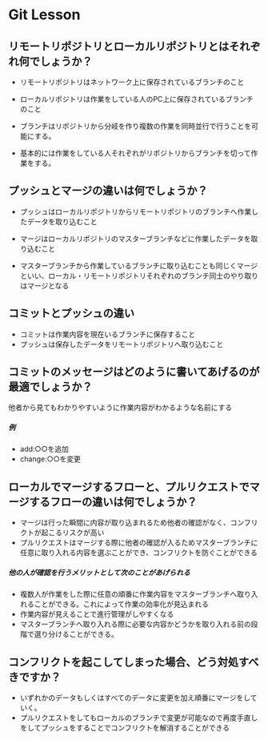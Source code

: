 # Git Lesson

## リモートリポジトリとローカルリポジトリとはそれぞれ何でしょうか？
- リモートリポジトリはネットワーク上に保存されているブランチのこと
- ローカルリポジトリは作業をしている人のPC上に保存されているブランチのこと

- ブランチはリポジトリから分岐を作り複数の作業を同時並行で行うことを可能にする。
- 基本的には作業をしている人それぞれがリポジトリからブランチを切って作業をする。


## プッシュとマージの違いは何でしょうか？
- プッシュはローカルリポジトリからリモートリポジトリのブランチへ作業したデータを取り込むこと
- マージはローカルリポジトリのマスターブランチなどに作業したデータを取り込むこと

- マスターブランチから作業しているブランチに取り込むことも同じくマージといい、ローカル・リモートリポジトリそれぞれのブランチ同士のやり取りはマージとなる

## コミットとプッシュの違い
- コミットは作業内容を現在いるブランチに保存すること
- プッシュは保存したデータをリモートリポジトリへ取り込むこと



## コミットのメッセージはどのように書いてあげるのが最適でしょうか？
他者から見てもわかりやすいように作業内容がわかるような名前にする
##### 例
- add:○○を追加
- change:○○を変更



## ローカルでマージするフローと、プルリクエストでマージするフローの違いは何でしょうか？
- マージは行った瞬間に内容が取り込まれるため他者の確認がなく、コンフリクトが起こるリスクが高い
- プルリクエストはマージする際に他者の確認が入るためマスターブランチに任意に取り入れる内容を選ぶことができ、コンフリクトを防ぐことができる

##### 他の人が確認を行うメリットとして次のことがあげられる
- 複数人が作業をした際に任意の順番に作業内容をマスターブランチへ取り入れることができる。これによって作業の効率化が見込まれる
- 作業内容が見えることで進行管理がしやすくなる
- マスターブランチへ取り入れる際に必要な内容かどうかを取り入れる前の段階で選り分けることができる。


## コンフリクトを起こしてしまった場合、どう対処すべきですか？
- いずれかのデータもしくはすべてのデータに変更を加え順番にマージをしていく。
- プルリクエストをしてもローカルのブランチで変更が可能なので再度手直しをしてプッシュをすることでコンフリクトを解消することができる